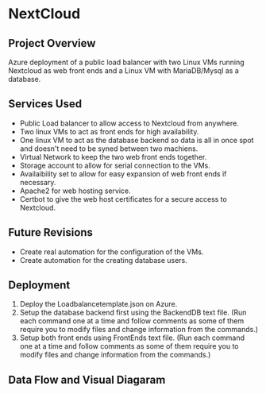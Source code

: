 # NextCloud
## Project Overview
Azure deployment of a public load balancer with two Linux VMs running Nextcloud as web front ends and a Linux VM with MariaDB/Mysql as a database. 
## Services Used
- Public Load balancer to allow access to Nextcloud from anywhere.
- Two linux VMs to act as front ends for high availability.
- One linux VM to act as the database backend so data is all in once spot and doesn't need to be syned between two machiens.
- Virtual Network to keep the two web front ends together.
- Storage account to allow for serial connection to the VMs. 
- Availaibility set to allow for easy expansion of web front ends if necessary.
- Apache2 for web hosting service.
- Certbot to give the web host certificates for a secure access to Nextcloud. 
## Future Revisions
- Create real automation for the configuration of the VMs. 
- Create automation for the creating database users. 
## Deployment
1. Deploy the Loadbalancetemplate.json on Azure.
2. Setup the database backend first using the BackendDB text file. (Run each command one at a time and follow comments as some of them require you to modify files and change information from the commands.)
3. Setup both front ends using FrontEnds text file. (Run each command one at a time and follow comments as some of them require you to modify files and change information from the commands.) 
## Data Flow and Visual Diagaram



